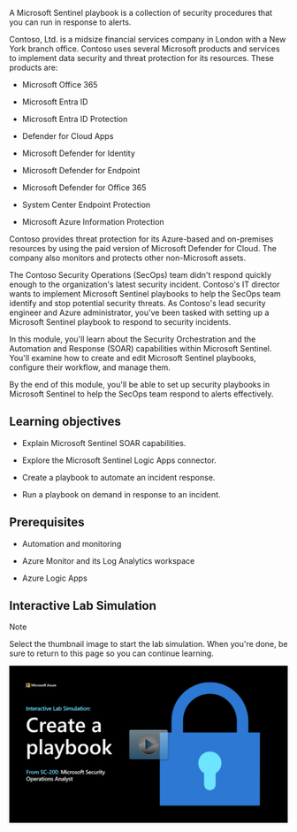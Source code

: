 
A Microsoft Sentinel playbook is a collection of security procedures that you can run in response to alerts.

Contoso, Ltd. is a midsize financial services company in London with a New York branch office. Contoso uses several Microsoft products and services to implement data security and threat protection for its resources. These products are:

- Microsoft Office 365

- Microsoft Entra ID

- Microsoft Entra ID Protection

- Defender for Cloud Apps

- Microsoft Defender for Identity

- Microsoft Defender for Endpoint

- Microsoft Defender for Office 365

- System Center Endpoint Protection

- Microsoft Azure Information Protection

Contoso provides threat protection for its Azure-based and on-premises resources by using the paid version of Microsoft Defender for Cloud. The company also monitors and protects other non-Microsoft assets.

The Contoso Security Operations (SecOps) team didn't respond quickly enough to the organization's latest security incident. Contoso's IT director wants to implement Microsoft Sentinel playbooks to help the SecOps team identify and stop potential security threats. As Contoso's lead security engineer and Azure administrator, you've been tasked with setting up a Microsoft Sentinel playbook to respond to security incidents.

In this module, you'll learn about the Security Orchestration and the Automation and Response (SOAR) capabilities within Microsoft Sentinel. You'll examine how to create and edit Microsoft Sentinel playbooks, configure their workflow, and manage them.

By the end of this module, you'll be able to set up security playbooks in Microsoft Sentinel to help the SecOps team respond to alerts effectively.

## Learning objectives

- Explain Microsoft Sentinel SOAR capabilities.

- Explore the Microsoft Sentinel Logic Apps connector.

- Create a playbook to automate an incident response.

- Run a playbook on demand in response to an incident.

## Prerequisites

- Automation and monitoring

- Azure Monitor and its Log Analytics workspace

- Azure Logic Apps

## Interactive Lab Simulation

> [!NOTE]
> Select the thumbnail image to start the lab simulation. When you're done, be sure to return to this page so you can continue learning.

[![Screenshot of the lab simulation page.](../media/sc-200-lab-simulation-create-a-playbook.png)](https://mslabs.cloudguides.com/guides/SC-200%20Lab%20Simulation%20-%20Create%20a%20playbook)
